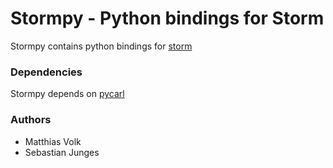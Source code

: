 Stormpy - Python bindings for Storm
=======================================

Stormpy contains python bindings for [storm](https://github.com/moves-rwth/storm/)

### Dependencies

Stormpy depends on [pycarl](https://github.com/moves-rwth/pycarl/)

### Authors

- Matthias Volk
- Sebastian Junges
